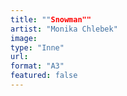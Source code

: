 ```yaml
---
title: ""Snowman""
artist: "Monika Chlebek"
image:
type: "Inne"
url:
format: "A3"
featured: false
---
```

